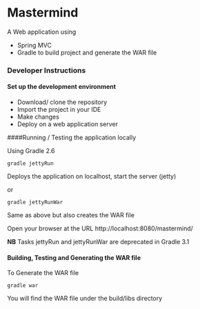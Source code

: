 Mastermind
=================

A Web application using
- Spring MVC
- Gradle to build project and generate the WAR file

### Developer Instructions

#### Set up the development environment
- Download/ clone the repository
- Import the project in your IDE
- Make changes
- Deploy on a web application server



####Running / Testing the application locally

Using Gradle 2.6
```
gradle jettyRun
```
Deploys the application on localhost, start the server (jetty)

   or 

```
gradle jettyRunWar
```
Same as above but also creates the WAR file

Open your browser at the URL
http://localhost:8080/mastermind/


**NB** Tasks jettyRun and jettyRunWar are deprecated in Gradle 3.1


#### Building, Testing and Generating the WAR file

To Generate the WAR file
```
gradle war
```
You will find the WAR file under the build/libs directory

